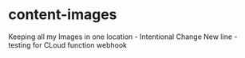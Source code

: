 # content-images
Keeping all my Images in one location - Intentional Change
New line - testing for CLoud function webhook
